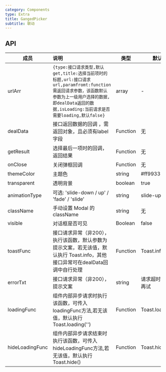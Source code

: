 ```yaml
---
category: Components
type: Extra
title: GangedPicker
subtitle: 联动
---
```



## API

| 成员            | 说明                                                         | 类型     | 默认值             |
| --------------- | :----------------------------------------------------------- | -------- | ------------------ |
| urlArr          | `{type:接口请求类型,默认get,title:选择当前项时的标题,url:接口请求url,paramfromt:function 需返回请求参数，该函数默认参数为上一级用户选择的数据,即dealData返回的数据,isLoading:当前请求是否需要loading,默认false}` | array    | -                  |
| dealData        | 接口返回数据的回调 ，需返回对象，且必须有label字段           | Function | 无                 |
| getResult       | 选择最后一项时的回调，返回结果                               | Function | 无                 |
| onClose         | 关闭弹框回调                                                 | Function | 无                 |
| themeColor      | 主题色                                                       | string   | #ff9933            |
| transparent     | 透明背景                                                     | boolean  | true               |
| animationType   | 可选: 'slide-down / up' / 'fade' / 'slide'                   | string   | slide-up           |
| className       | 手动设置 Modal 的 className                                  | string   | 无                 |
| visible         | 对话框是否可见                                               | Boolean  | false              |
| toastFunc       | 接口请求异常（非200），执行该函数，默认参数为提示文案，若无该值，默认执行 Toast.info，其他接口异常可在dealData回调中自行处理 | Function | Toast.info         |
| errorTxt        | 接口请求异常（非200），提示文案                              | string   | 请求超时请稍后再试 |
| loadingFunc     | 组件内部异步请求时执行该函数，可传入loadingFunc方法,若无该值，默认执行Toast.loading('') | Function | Toast.loading('')  |
| hideLoadingFunc | 组件内部异步请求结束时执行该函数，可传入hideLoadingFunc方法,若无该值，默认执行Toast.hide() | Function | Toast.hide()       |



